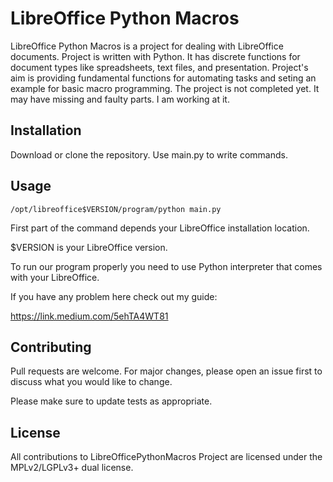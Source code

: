 # LibreOffice Python Macros

LibreOffice Python Macros is a project for dealing with LibreOffice documents. Project is written with Python. It has discrete functions for document types like spreadsheets, text files, and presentation. Project's aim is providing fundamental functions for automating tasks and seting an example for basic macro programming.
The project is not completed yet. It may have missing and faulty parts. I am working at it. 

## Installation

Download or clone the repository. Use main.py to write commands.


## Usage

```/opt/libreoffice$VERSION/program/python main.py```

First part of the command depends your LibreOffice installation location.

$VERSION is your LibreOffice version. 

To run our program properly you need to use Python interpreter that comes with your LibreOffice. 

If you have any problem here check out my guide:

https://link.medium.com/5ehTA4WT81



## Contributing
Pull requests are welcome. For major changes, please open an issue first to discuss what you would like to change.

Please make sure to update tests as appropriate.




## License
 All contributions to LibreOfficePythonMacros Project are
   licensed under the MPLv2/LGPLv3+ dual license.